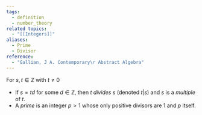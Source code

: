 ```yaml
---
tags:
  - definition
  - number_theory
related topics:
  - "[[Integers]]"
aliases:
  - Prime
  - Divisor
reference:
  - "Gallian, J A. Contemporary\r Abstract Algebra"
---
```

For $s,t\in\mathbb{Z}$ with $t\neq 0$
- If $s=td$ for some $d\in\mathbb{Z}$, then $t$ _divides_ $s$ (denoted $t|s$) and $s$ is a _multiple_ of $t$.
- A _prime_ is an integer $p>1$ whose only positive divisors are $1$ and $p$ itself.